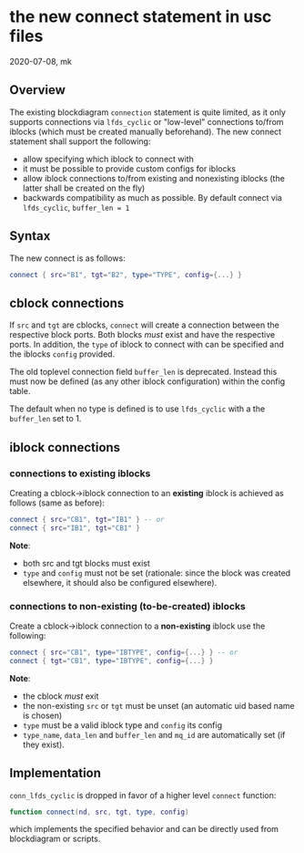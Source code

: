 # the new connect statement in usc files

2020-07-08, mk

## Overview

The existing blockdiagram `connection` statement is quite limited, as
it only supports connections via `lfds_cyclic` or "low-level"
connections to/from iblocks (which must be created manually
beforehand). The new connect statement shall support the following:

- allow specifying which iblock to connect with
- it must be possible to provide custom configs for iblocks
- allow iblock connections to/from existing and nonexisting iblocks
  (the latter shall be created on the fly)
- backwards compatibility as much as possible. By default connect via
  `lfds_cyclic`, `buffer_len = 1`

## Syntax

The new connect is as follows:

```Lua
connect { src="B1", tgt="B2", type="TYPE", config={...} }
```

## cblock connections

If `src` and `tgt` are cblocks, `connect` will create a connection
between the respective block ports. Both blocks *must* exist and have
the respective ports. In addition, the `type` of iblock to connect
with can be specified and the iblocks `config` provided.

The old toplevel connection field `buffer_len` is deprecated. Instead
this must now be defined (as any other iblock configuration) within
the config table.

The default when no type is defined is to use `lfds_cyclic` with a the
`buffer_len` set to 1.

## iblock connections

### connections to existing iblocks

Creating a cblock->iblock connection to an **existing** iblock is
achieved as follows (same as before):

```Lua
connect { src="CB1", tgt="IB1" } -- or
connect { src="IB1", tgt="CB1" }
```

**Note**:

- both src and tgt blocks must exist
- `type` and `config` must not be set (rationale: since the block was
  created elsewhere, it should also be configured elsewhere).

### connections to non-existing (to-be-created) iblocks

Create a cblock->iblock connection to a **non-existing** iblock use
the following:

```Lua
connect { src="CB1", type="IBTYPE", config={...} } -- or
connect { tgt="CB1", type="IBTYPE", config={...} }
```

**Note**:

- the cblock *must* exit
- the non-existing `src` or `tgt` must be unset (an automatic uid based name is chosen)
- `type` must be a valid iblock type and `config` its config
- `type_name`, `data_len` and `buffer_len` and `mq_id` are
  automatically set (if they exist).


## Implementation

`conn_lfds_cyclic` is dropped in favor of a higher level `connect`
function:

```Lua
function connect(nd, src, tgt, type, config)
```

which implements the specified behavior and can be directly used from
blockdiagram or scripts.
